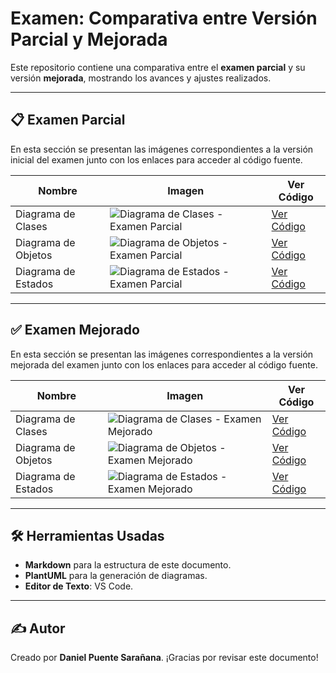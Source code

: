 # Examen: Comparativa entre Versión Parcial y Mejorada

Este repositorio contiene una comparativa entre el **examen parcial** y su versión **mejorada**, mostrando los avances y ajustes realizados.

---

## 📋 Examen Parcial

En esta sección se presentan las imágenes correspondientes a la versión inicial del examen junto con los enlaces para acceder al código fuente.

| **Nombre**               | **Imagen**                              | **Ver Código**                                                                 |
|--------------------------|-----------------------------------------|--------------------------------------------------------------------------------|
| Diagrama de Clases       | ![Diagrama de Clases - Examen Parcial](/images/ExamenParcial/DiagramaClasesExamen.svg) | [Ver Código](./modelosUML/ExamenParcial/DiagramaClasesExamen.puml)             |
| Diagrama de Objetos      | ![Diagrama de Objetos - Examen Parcial](/images/ExamenParcial/DiagramaObjetosExamen.svg) | [Ver Código](./modelosUML/ExamenParcial/DiagramaObjetosExamen.puml)           |
| Diagrama de Estados      | ![Diagrama de Estados - Examen Parcial](/images/ExamenParcial/DiagramaEstadosExamen.svg) | [Ver Código](./modelosUML/ExamenParcial/DiagramaEstadosExamen.puml)           |

---

## ✅ Examen Mejorado

En esta sección se presentan las imágenes correspondientes a la versión mejorada del examen junto con los enlaces para acceder al código fuente.

| **Nombre**               | **Imagen**                              | **Ver Código**                                                                 |
|--------------------------|-----------------------------------------|--------------------------------------------------------------------------------|
| Diagrama de Clases       | ![Diagrama de Clases - Examen Mejorado](/images/ExamenMejorado/DiagramaClasesMejorado.svg) | [Ver Código](./modelosUML/ExamenMejorado/DiagramaClasesMejorado.puml)         |
| Diagrama de Objetos      | ![Diagrama de Objetos - Examen Mejorado](/images/ExamenMejorado/DiagramaObjetosMejorado.svg) | [Ver Código](./modelosUML/ExamenMejorado/DiagramaObjetosMejorados.puml)      |
| Diagrama de Estados      | ![Diagrama de Estados - Examen Mejorado](/images/ExamenMejorado/DiagramaEstadosMejorado.svg) | [Ver Código](./modelosUML/ExamenMejorado/DiagramaEstadosMejorado.puml)       |

---

## 🛠️ Herramientas Usadas

- **Markdown** para la estructura de este documento.
- **PlantUML** para la generación de diagramas.
- **Editor de Texto**: VS Code.

---

## ✍️ Autor

Creado por **Daniel Puente Sarañana**. ¡Gracias por revisar este documento!
